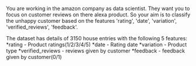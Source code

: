 You are working in the amazon company as data scientist. They want you to focus on customer reviews on there alexa product. 
So your aim is to classify the unhappy customer based on the features 'rating', 'date', 'variation', 'verified_reviews', 'feedback'.


The dataset has details of 3150 house entries with the following 5 features:
*rating - Product ratings(1/2/3/4/5)
*date -	Rating date
*variation	- Product type
*verified_reviews -	reviews given by customer
*feedback - feedback given by customer(0/1)
